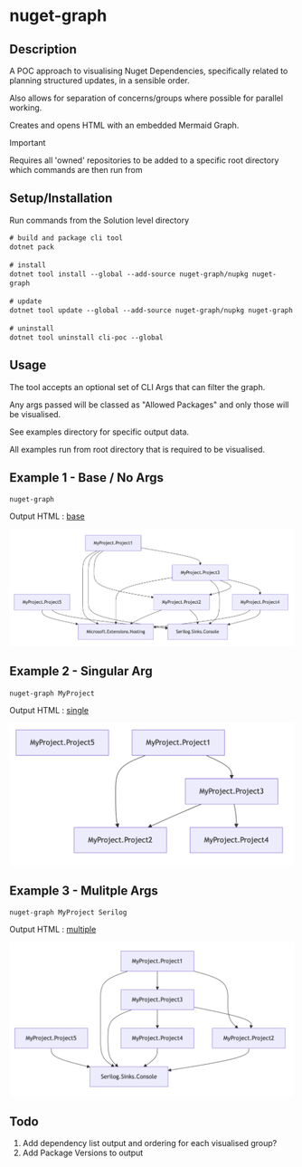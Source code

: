# nuget-graph

## Description

A POC approach to visualising Nuget Dependencies, specifically related to planning structured updates, in a sensible order.

Also allows for separation of concerns/groups where possible for parallel working.

Creates and opens HTML with an embedded Mermaid Graph.

> [!IMPORTANT]  
> Requires all 'owned' repositories to be added to a specific root directory which commands are then run from

## Setup/Installation

Run commands from the Solution level directory

```shell
# build and package cli tool
dotnet pack

# install
dotnet tool install --global --add-source nuget-graph/nupkg nuget-graph

# update
dotnet tool update --global --add-source nuget-graph/nupkg nuget-graph

# uninstall
dotnet tool uninstall cli-poc --global
```

## Usage

The tool accepts an optional set of CLI Args that can filter the graph.

Any args passed will be classed as "Allowed Packages" and only those will be visualised.

See examples directory for specific output data.

All examples run from root directory that is required to be visualised.

## Example 1 - Base / No Args

```shell
nuget-graph
```

Output HTML : [base](nuget-graph/example/output_base.html)

![base_image](nuget-graph/example/images/base.png)

## Example 2 -  Singular Arg

```shell
nuget-graph MyProject
```

Output HTML : [single](nuget-graph/example/output_single_arg.html)

![base_image](nuget-graph/example/images/single_arg.png)

## Example 3 - Mulitple Args

```shell
nuget-graph MyProject Serilog
```

Output HTML : [multiple](nuget-graph/example/output_multiple_args.html)

![base_image](nuget-graph/example/images/multiple_args.png)

## Todo

1. Add dependency list output and ordering for each visualised group?
2. Add Package Versions to output
